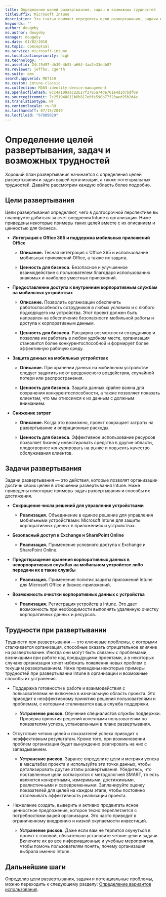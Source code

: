 ```yaml
---
title: Определение целей развертывания, задач и возможных трудностей
titleSuffix: Microsoft Intune
description: Эта статья поможет определить цели развертывания, задачи и возможные трудности для внедрения Microsoft Intune с использованием только облачной среды.
keywords: ''
author: dougeby
ms.author: dougeby
manager: dougeby
ms.date: 01/02/2018
ms.topic: conceptual
ms.service: microsoft-intune
ms.localizationpriority: high
ms.technology: ''
ms.assetid: 24cf9d97-db39-4b95-a664-4aa2e33edb87
ms.reviewer: jeffbu, cgerth
ms.suite: ems
search.appverid: MET150
ms.custom: intune-classic
ms.collection: M365-identity-device-management
ms.openlocfilehash: 8cc4a109aac22617f2785a74de701e4d1d7bdf09
ms.sourcegitcommit: 7c251948811b8b817e9fe590b77f23aed95b2d4e
ms.translationtype: HT
ms.contentlocale: ru-RU
ms.lasthandoff: 07/15/2019
ms.locfileid: "67885020"
---
```

# <a name="determine-deployment-goals-objectives-and-challenges"></a>Определение целей развертывания, задач и возможных трудностей

Хороший план развертывания начинается с определения целей развертывания и задач вашей организации, а также потенциальных трудностей. Давайте рассмотрим каждую область более подробно.

## <a name="deployment-goals"></a>Цели развертывания

Цели развертывания определяют, чего в долгосрочной перспективе вы планируете добиться за счет внедрения Intune в организации. Ниже приведены некоторые примеры таких целей вместе с их описанием и ценностью для бизнеса.

- **Интеграция с Office 365 и поддержка мобильных приложений Office**

  - **Описание.** Тесная интеграция с Office 365 и использование мобильных приложений Office, а также их защита.

  - **Ценность для бизнеса.** Безопасное и улучшенное взаимодействие с пользователем благодаря использованию знакомых и наиболее уместных приложений.

- **Предоставление доступа к внутренним корпоративным службам на мобильных устройствах**

  - **Описание.** Позволить организации обеспечить работоспособность сотрудников в любых условиях и с любого подходящего им устройства. Этот проект должен быть направлен на обеспечение безопасности мобильной работы и доступа к корпоративным данным.

  - **Ценность для бизнеса.** Расширив возможности сотрудников и позволив им работать в любом удобном месте, организация становится более конкурентоспособной и формирует более эффективную рабочую среду.

- **Защита данных на мобильных устройствах**

  - **Описание.** При хранении данных на мобильном устройстве следует защитить их от вредоносного воздействия, случайной потери или распространения.

  - **Ценность для бизнеса.** Защита данных крайне важна для сохранения конкурентоспособности, а также позволяет показать клиентам, что мы относимся к их данным с должным вниманием.

- **Снижение затрат**

  - **Описание.** Когда это возможно, проект сокращает затраты на развертывание и операционные расходы.

  - **Ценность для бизнеса.** Эффективное использование ресурсов позволяет бизнесу инвестировать средства в другие области, плодотворнее конкурировать на рынке и повысить качество обслуживания клиентов.

## <a name="deployment-objectives"></a>Задачи развертывания

Задачи развертывания — это действия, которые позволят организации достичь своих целей в отношении развертывания Intune. Ниже приведены некоторые примеры задач развертывания и способы их достижения.

- **Сокращение числа решений для управления устройствами**

  - **Реализация.** Объединение в единое решение для управления мобильными устройствами: Microsoft Intune для защиты корпоративных данных в приложениях и устройствах.

- **Безопасный доступ к Exchange и SharePoint Online**

  - **Реализация.** Применение условного доступа к Exchange и SharePoint Online.

- **Предотвращение хранения корпоративных данных в некорпоративных службах на мобильном устройстве либо передачи их в такие службы**

  - **Реализация.** Применение политик защиты приложений Intune для Microsoft Office и бизнес-приложений.

- **Возможность очистки корпоративных данных с устройства**

  - **Реализация.** Регистрация устройств в Intune. Это дает возможность при необходимости выполнять удаленную очистку корпоративных данных и ресурсов.

## <a name="deployment-challenges"></a>Трудности при развертывании

Трудности при развертывания — это ключевые проблемы, с которыми сталкивается организация, способные оказать отрицательное влияние на развертывание. Иногда они могут быть связаны с проблемами, возникшими при работе над предыдущими проектами, а в некоторых случаях организация хочет избежать появления новых проблем с текущим развертыванием. Ниже приведены некоторые примеры трудностей при развертывании Intune в организации и возможные способы их устранения.

- Поддержка готовности к работе и взаимодействия с пользователями не включена в изначальную область проекта. Это приводит к неэффективному принятию решения пользователями и проблемам, с которыми сталкивается ваша служба поддержки.

  - **Устранение рисков.** Обучение специалистов службы поддержки. Проверка принятия решений конечными пользователям по показателям успеха, установленным в плане развертывания.

- Отсутствие четких целей и показателей успеха приводит к неэффективным результатам. Кроме того, при возникновении проблем организация будет вынужденно реагировать на них с запаздыванием.

  - **Устранение рисков.** Заранее определите цели и метрики успеха в масштабах проекта и используйте эти точки данных, чтобы детализировать другие этапы развертывания. Убедитесь, что поставленные цели согласуются с методологией SMART, то есть являются конкретными, измеримыми, достижимыми, реалистичными и своевременными. Запланируйте оценку показателей для целей на каждом этапе, чтобы постоянно отслеживать эффективность реализации проекта.

- Нежелание создать, выверить и активно продвигать ясное ценностное предложение, которое тесно переплетается с потребностями вашей организации. Это часто приводит к ограниченному внедрению и низкой окупаемости инвестиций.

  - **Устранение рисков.** Даже если вам не терпится окунуться в проект с головой, обязательно установите четкие цели и задачи. Включите их во все информационные и учебные мероприятия, чтобы помочь пользователям понять, почему организация выбрала именно Intune.

## <a name="next-steps"></a>Дальнейшие шаги

Определив цели развертывания, задачи и потенциальные проблемы, можно переходить к следующему разделу: [Определение вариантов использования](planning-guide-scenarios.md).

